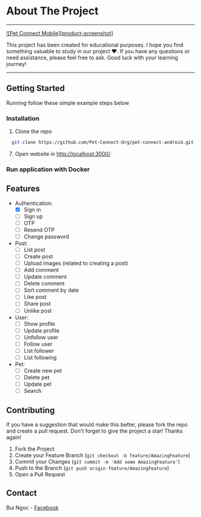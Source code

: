 <!-- ABOUT THE PROJECT -->

# About The Project

---

[![Pet Connect Mobile][product-screenshot]](https://pet-connect.website/)

This project has been created for educational purposes. I hope you find something valuable to study in our project ❤️. If you have any questions or need assistance, please feel free to ask. Good luck with your learning journey!

---

<!-- GETTING STARTED -->

## Getting Started

Running follow these simple example steps below

### Installation

1. Clone the repo

```sh
  git clone https://github.com/Pet-Connect-Org/pet-connect-android.git
```

7. Open website in [http://localhost:3000/](http://localhost:3000/)

### Run application with Docker

<!--
1. Pull docker image

```sh
  docker pull
```

2. Run a Docker container

```sh
  docker run -dp 127.0.0.1:3000:3000
``` -->

## Features


- Authentication:
    - [x] Sign in
    - [ ] Sign up
    - [ ] OTP 
    - [ ] Resend OTP
    - [ ] Change password
- Post:
    - [ ] List post
    - [ ] Create post
    - [ ] Upload images (related to creating a post)
    - [ ] Add comment
    - [ ] Update comment
    - [ ] Delete comment
    - [ ] Sort comment by date
    - [ ] Like post
    - [ ] Share post
    - [ ] Unlike post
- User:
    - [ ] Show profile
    - [ ] Update profile
    - [ ] Unfollow user
    - [ ] Follow user
    - [ ] List follower
    - [ ] List following
- Pet:
    - [ ] Create new pet
    - [ ] Delete pet
    - [ ] Update pet
    - [ ] Search

## Contributing

If you have a suggestion that would make this better, please fork the repo and create a pull request.
Don't forget to give the project a star! Thanks again!

1. Fork the Project
2. Create your Feature Branch (`git checkout -b feature/AmazingFeature`)
3. Commit your Changes (`git commit -m 'Add some AmazingFeature'`)
4. Push to the Branch (`git push origin feature/AmazingFeature`)
5. Open a Pull Request

<!-- CONTACT -->

## Contact

Bui Ngoc - [Facebook](https://www.facebook.com/Bui.Ngoc.1302/)
